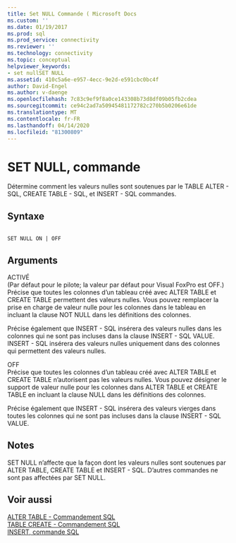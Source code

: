 ```yaml
---
title: Set NULL Commande ( Microsoft Docs
ms.custom: ''
ms.date: 01/19/2017
ms.prod: sql
ms.prod_service: connectivity
ms.reviewer: ''
ms.technology: connectivity
ms.topic: conceptual
helpviewer_keywords:
- set nullSET NULL
ms.assetid: 410c5a6e-e957-4ecc-9e2d-e591cbc0bc4f
author: David-Engel
ms.author: v-daenge
ms.openlocfilehash: 7c83c9ef9f8a0ce143308b73d8df09b05fb2cdea
ms.sourcegitcommit: ce94c2ad7a50945481172782c270b5b0206e61de
ms.translationtype: MT
ms.contentlocale: fr-FR
ms.lasthandoff: 04/14/2020
ms.locfileid: "81300809"
---
```

# <a name="set-null-command"></a>SET NULL, commande
Détermine comment les valeurs nulles sont soutenues par le TABLE ALTER - SQL, CREATE TABLE - SQL, et INSERT - SQL commandes.  
  
## <a name="syntax"></a>Syntaxe  
  
```  
  
SET NULL ON | OFF  
```  
  
## <a name="arguments"></a>Arguments  
 ACTIVÉ  
 (Par défaut pour le pilote; la valeur par défaut pour Visual FoxPro est OFF.) Précise que toutes les colonnes d’un tableau créé avec ALTER TABLE et CREATE TABLE permettent des valeurs nulles. Vous pouvez remplacer la prise en charge de valeur nulle pour les colonnes dans le tableau en incluant la clause NOT NULL dans les définitions des colonnes.  
  
 Précise également que INSERT - SQL insérera des valeurs nulles dans les colonnes qui ne sont pas incluses dans la clause INSERT - SQL VALUE. INSERT - SQL insérera des valeurs nulles uniquement dans des colonnes qui permettent des valeurs nulles.  
  
 OFF  
 Précise que toutes les colonnes d’un tableau créé avec ALTER TABLE et CREATE TABLE n’autorisent pas les valeurs nulles. Vous pouvez désigner le support de valeur nulle pour les colonnes dans ALTER TABLE et CREATE TABLE en incluant la clause NULL dans les définitions des colonnes.  
  
 Précise également que INSERT - SQL insérera des valeurs vierges dans toutes les colonnes qui ne sont pas incluses dans la clause INSERT - SQL VALUE.  
  
## <a name="remarks"></a>Notes  
 SET NULL n’affecte que la façon dont les valeurs nulles sont soutenues par ALTER TABLE, CREATE TABLE et INSERT - SQL. D’autres commandes ne sont pas affectées par SET NULL.  
  
## <a name="see-also"></a>Voir aussi  
 [ALTER TABLE - Commandement SQL](../../odbc/microsoft/alter-table-sql-command.md)   
 [TABLE CREATE - Commandement SQL](../../odbc/microsoft/create-table-sql-command.md)   
 [INSERT, commande SQL](../../odbc/microsoft/insert-sql-command.md)
